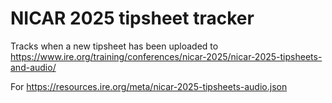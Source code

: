 # NICAR 2025 tipsheet tracker

Tracks when a new tipsheet has been uploaded to https://www.ire.org/training/conferences/nicar-2025/nicar-2025-tipsheets-and-audio/

For https://resources.ire.org/meta/nicar-2025-tipsheets-audio.json
